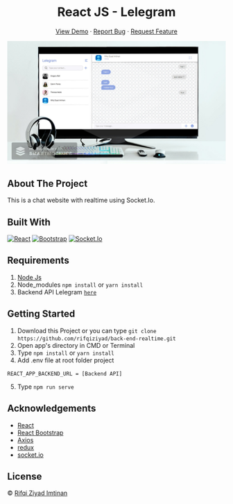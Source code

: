 <h1 align='center'>React JS - Lelegram</h1>
  <p align="center">
    <a href="link_deploy">View Demo</a>
    ·
    <a href="https://github.com/rifqiziyad/front-end-realtime/issues">Report Bug</a>
    ·
    <a href="https://github.com/rifqiziyad/front-end-realtime/pulls">Request Feature</a>
  </p>

![Image Banner](banner.png)

## About The Project

This is a chat website with realtime using Socket.Io.

## Built With

[![React](https://img.shields.io/badge/React-v17.0.2-blue)](https://github.com/facebook/react)
[![Bootstrap](https://img.shields.io/badge/Bootstrap-v4.6.x-blue)](https://github.com/react-bootstrap/react-bootstrap)
[![Socket.Io](https://img.shields.io/badge/socket.io-4.0-lightgrey)](https://socket.io)

## Requirements

1. <a href="https://nodejs.org/en/download/">Node Js</a>
2. Node_modules `npm install` or `yarn install`
3. Backend API Lelegram [`here`](https://github.com/rifqiziyad/back-end-realtime)

## Getting Started

1. Download this Project or you can type `git clone https://github.com/rifqiziyad/back-end-realtime.git`
2. Open app's directory in CMD or Terminal
3. Type `npm install` or `yarn install`
4. Add .env file at root folder project

```
REACT_APP_BACKEND_URL = [Backend API]
```

5. Type `npm run serve`

## Acknowledgements

- [React](https://reactjs.org/)
- [React Bootstrap](https://react-bootstrap.github.io/)
- [Axios](https://www.npmjs.com/package/axios)
- [redux](https://redux.js.org/)
- [socket.io](https://socket.io/)

## License

© [Rifqi Ziyad Imtinan](https://github.com/rifqiziyad)
